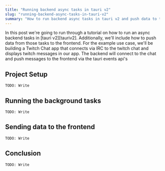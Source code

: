 ```yaml
---
title: "Running backend async tasks in tauri v2"
slug: "running-backend-async-tasks-in-tauri-v2"
summary: "How to run backend async tasks in tauri v2 and push data to the frontend"
---
```


In this post we're going to run through a tutorial on how to run an async backend tasks in [tauri v2][tauriv2]. Additionally, we'll include how to push data from those tasks to the frontend.
For the example use case, we'll be building a Twitch Chat app that connects via IRC to the twitch chat and displays twitch messages in our app.
The backend will connect to the chat and push messages to the frontend via the tauri events api's

## Project Setup

`TODO: Write`

## Running the background tasks

`TODO: Write`

## Sending data to the frontend

`TODO: Write`

## Conclusion

`TODO: Write`
